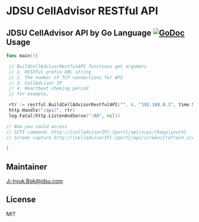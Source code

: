 # JDSU CellAdvisor RESTful API  
JDSU CellAdvisor API by Go Language
[![GoDoc](https://godoc.org/github.com/tomahawk28/cell/restful?status.svg)](https://godoc.org/github.com/tomahawk28/cell/restful)
Usage 
------
```go
func main(){

 // BuildCellAdvisorRestfulAPI functions get argumets 
 // 1. RESTFul prefix URL string 
 // 2. The number of TCP connections for API
 // 3. CellAdvisor IP 
 // 4. Heartbeat cheking period
 // for example, 

 rtr := restful.BuildCellAdvisorRestfulAPI("", 4, "192.168.0.1", time.Second*10)
 http.Handle("/api/", rtr)
 log.Fatal(http.ListenAndServe(":80", nil))

// Now you could access 
// SCPI command: http://{celladvisorIP}:{port}/api/scpi/{keyp|youch}
// Screen capture http://{celladvisorIP}:{port}/api/screen/{refresh_screen|screen}

}
```

Maintainer
------
Ji-hyuk.Bok@jdsu.com

License
-----
MIT
